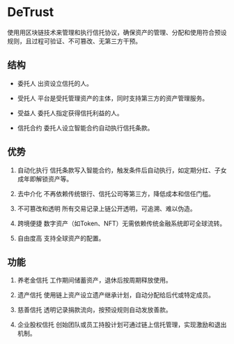 # DeTrust
使用用区块链技术来管理和执行信托协议，确保资产的管理、分配和使用符合预设规则，且过程可验证、不可篡改、无第三方干预。

## 结构
- 委托人
出资设立信托的人。

- 受托人
平台是受托管理资产的主体，同时支持第三方的资产管理服务。

- 受益人
委托人指定获得信托利益的人。

- 信托合约
委托人设立智能合约自动执行信托条款。

## 优势
1. 自动化执行
信托条款写入智能合约，触发条件后自动执行，如定期分红、子女成年即解锁资产等。

2. 去中介化
不再依赖传统银行、信托公司等第三方，降低成本和信任门槛。

3. 不可篡改和透明
所有交易记录上链公开透明，可追溯、难以伪造。

4. 跨境便捷
数字资产（如Token、NFT）无需依赖传统金融系统即可全球流转。

5. 自由度高
支持全球资产的配置。

## 功能
1. 养老金信托
工作期间储蓄资产，退休后按周期释放使用。

2. 遗产信托
使用链上资产设立遗产继承计划，自动分配给后代或特定成员。

3. 慈善信托
透明记录捐款流向，按预设规则自动发放善款。

4. 企业股权信托
创始团队或员工持股计划可通过链上信托管理，实现激励和退出机制。